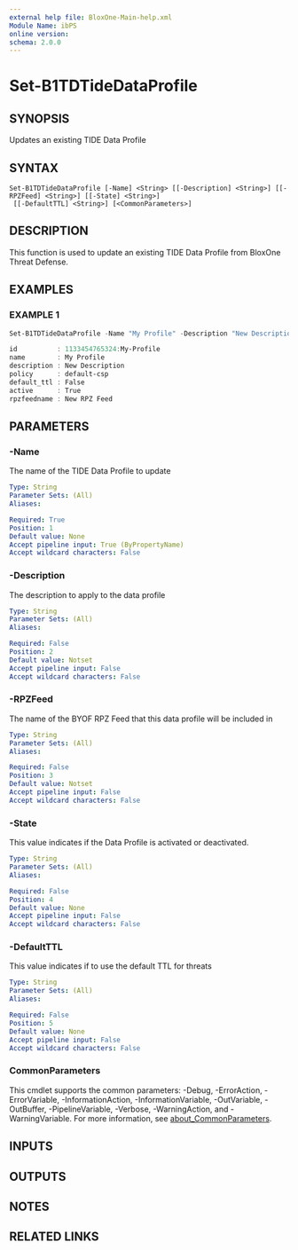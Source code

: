 ```yaml
---
external help file: BloxOne-Main-help.xml
Module Name: ibPS
online version:
schema: 2.0.0
---
```


# Set-B1TDTideDataProfile

## SYNOPSIS
Updates an existing TIDE Data Profile

## SYNTAX

```
Set-B1TDTideDataProfile [-Name] <String> [[-Description] <String>] [[-RPZFeed] <String>] [[-State] <String>]
 [[-DefaultTTL] <String>] [<CommonParameters>]
```

## DESCRIPTION
This function is used to update an existing TIDE Data Profile from BloxOne Threat Defense.

## EXAMPLES

### EXAMPLE 1
```powershell
Set-B1TDTideDataProfile -Name "My Profile" -Description "New Description" -RPZFeed "New RPZ Feed" -Active $true -DefaultTTL $false

id          : 1133454765324:My-Profile
name        : My Profile
description : New Description
policy      : default-csp
default_ttl : False
active      : True
rpzfeedname : New RPZ Feed
```

## PARAMETERS

### -Name
The name of the TIDE Data Profile to update

```yaml
Type: String
Parameter Sets: (All)
Aliases:

Required: True
Position: 1
Default value: None
Accept pipeline input: True (ByPropertyName)
Accept wildcard characters: False
```

### -Description
The description to apply to the data profile

```yaml
Type: String
Parameter Sets: (All)
Aliases:

Required: False
Position: 2
Default value: Notset
Accept pipeline input: False
Accept wildcard characters: False
```

### -RPZFeed
The name of the BYOF RPZ Feed that this data profile will be included in

```yaml
Type: String
Parameter Sets: (All)
Aliases:

Required: False
Position: 3
Default value: Notset
Accept pipeline input: False
Accept wildcard characters: False
```

### -State
This value indicates if the Data Profile is activated or deactivated.

```yaml
Type: String
Parameter Sets: (All)
Aliases:

Required: False
Position: 4
Default value: None
Accept pipeline input: False
Accept wildcard characters: False
```

### -DefaultTTL
This value indicates if to use the default TTL for threats

```yaml
Type: String
Parameter Sets: (All)
Aliases:

Required: False
Position: 5
Default value: None
Accept pipeline input: False
Accept wildcard characters: False
```

### CommonParameters
This cmdlet supports the common parameters: -Debug, -ErrorAction, -ErrorVariable, -InformationAction, -InformationVariable, -OutVariable, -OutBuffer, -PipelineVariable, -Verbose, -WarningAction, and -WarningVariable. For more information, see [about_CommonParameters](http://go.microsoft.com/fwlink/?LinkID=113216).

## INPUTS

## OUTPUTS

## NOTES

## RELATED LINKS
